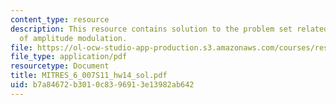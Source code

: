 ```yaml
---
content_type: resource
description: This resource contains solution to the problem set related to demonstration
  of amplitude modulation.
file: https://ol-ocw-studio-app-production.s3.amazonaws.com/courses/res-6-007-signals-and-systems-spring-2011/b7a84672b3010c8396913e13982ab642_MITRES_6_007S11_hw14_sol.pdf
file_type: application/pdf
resourcetype: Document
title: MITRES_6_007S11_hw14_sol.pdf
uid: b7a84672-b301-0c83-9691-3e13982ab642
---
```

